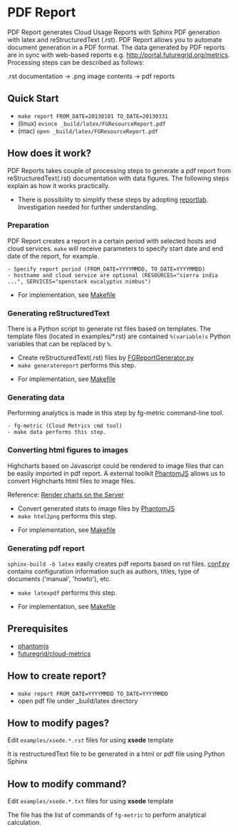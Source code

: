 PDF Report 
===========================

PDF Report generates Cloud Usage Reports with Sphinx PDF generation with latex and reStructuredText (.rst). PDF Report allows you to automate document generation in a PDF format. The data generated by PDF reports are in sync with web-based reports e.g. http://portal.futuregrid.org/metrics. Processing steps can be described as follows:

.rst documentation -> .png image contents -> pdf reports

Quick Start
-------------
- ```make report FROM_DATE=20130101 TO_DATE=20130331```
- (linux) ```evince _build/latex/FGResourceReport.pdf```
- (mac) ```open _build/latex/FGResourceReport.pdf```

How does it work?
------------------
PDF Reports takes couple of processing steps to generate a pdf report from reStructuredText(.rst) documentation with data figures. The following steps explain as how it works practically.
* There is possibility to simplify these steps by adopting [reportlab](https://bitbucket.org/rptlab/reportlab). Investigation needed for further understanding.


### Preparation

PDF Report creates a report in a certain period with selected hosts and cloud services. ```make``` will receive parameters to specify start date and end date of the report, for example.
```
- Specify report period (FROM_DATE=YYYYMMDD, TO_DATE=YYYYMMDD)
- hostname and cloud service are optional (RESOURCES="sierra india ...", SERVICES="openstack eucalyptus nimbus")
```
* For implementation, see [Makefile](/doc/pdf_reports/Makefile)

### Generating reStructuredText

There is a Python script to generate rst files based on templates. The template files (located in examples/*.rst) are contained ```%(variable)s``` Python variables  that can be replaced by ```%```.

- Create reStructuredText(.rst) files by [FGReportGenerator.py](/doc/pdf_reports/FGReportGenerator.py)
- ```make generatereport``` performs this step.
* For implementation, see [Makefile](/doc/pdf_reports/Makefile)

### Generating data
Performing analytics is made in this step by fg-metric command-line tool.
```
- fg-metric (Cloud Metrics cmd tool)
- make data performs this step.
```

### Converting html figures to images
Highcharts based on Javascript could be rendered to image files that can be easily imported in pdf report.
A external toolkit [PhantomJS](http://phantomjs.org/) allows us to convert Highcharts html files to image files.

Reference: [Render charts on the Server](http://www.highcharts.com/component/content/article/2-news/52-serverside-generated-charts)


- Convert generated stats to image files by [PhantomJS](http://phantomjs.org/)
- ```make html2png``` performs this step.
* For implementation, see [Makefile](/doc/pdf_reports/Makefile)

### Generating pdf report
```sphinx-build -b latex``` easily creates pdf reports based on rst files. [conf.py](/doc/pdf_reports/conf.py) contains configuration information such as authors, titles, type of documents ('manual', 'howto'), etc.
- ```make latexpdf``` performs this step.
* For implementation, see [Makefile](/doc/pdf_reports/Makefile)

Prerequisites
--------------
- [phantomjs](phantomjs.org/)
- [futuregrid/cloud-metrics](/)

How to create report?
---------------------
- ``make report FROM_DATE=YYYYMMDD TO_DATE=YYYYMMDD``
- open pdf file under _build/latex directory

How to modify pages?
--------------------

Edit ``examples/xsede.*.rst`` files for using **xsede** template

It is restructuredText file to be generated in a html or pdf file using Python Sphinx

How to modify command?
----------------------

Edit ``examples/xsede.*.txt`` files for using **xsede** template

The file has the list of commands of ``fg-metric`` to perform analytical calculation.
